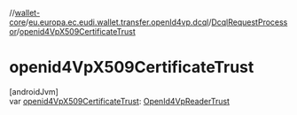 //[wallet-core](../../../index.md)/[eu.europa.ec.eudi.wallet.transfer.openId4vp.dcql](../index.md)/[DcqlRequestProcessor](index.md)/[openid4VpX509CertificateTrust](openid4-vp-x509-certificate-trust.md)

# openid4VpX509CertificateTrust

[androidJvm]\
var [openid4VpX509CertificateTrust](openid4-vp-x509-certificate-trust.md): [OpenId4VpReaderTrust](../../eu.europa.ec.eudi.wallet.transfer.openId4vp/-open-id4-vp-reader-trust/index.md)
